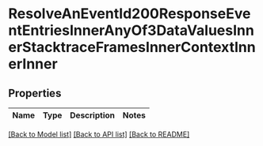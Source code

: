 # ResolveAnEventId200ResponseEventEntriesInnerAnyOf3DataValuesInnerStacktraceFramesInnerContextInnerInner

## Properties

Name | Type | Description | Notes
------------ | ------------- | ------------- | -------------

[[Back to Model list]](../README.md#documentation-for-models) [[Back to API list]](../README.md#documentation-for-api-endpoints) [[Back to README]](../README.md)


